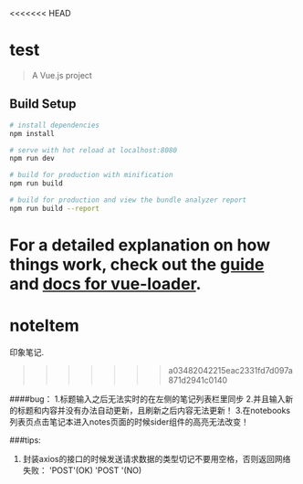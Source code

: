 <<<<<<< HEAD
# test

> A Vue.js project

## Build Setup

``` bash
# install dependencies
npm install

# serve with hot reload at localhost:8080
npm run dev

# build for production with minification
npm run build

# build for production and view the bundle analyzer report
npm run build --report
```

For a detailed explanation on how things work, check out the [guide](http://vuejs-templates.github.io/webpack/) and [docs for vue-loader](http://vuejs.github.io/vue-loader).
=======
# noteItem
印象笔记.
>>>>>>> a03482042215eac2331fd7d097a871d2941c0140

####bug：
1.标题输入之后无法实时的在左侧的笔记列表栏里同步
2.并且输入新的标题和内容并没有办法自动更新，且刷新之后内容无法更新！
3.在notebooks列表页点击笔记本进入notes页面的时候sider组件的高亮无法改变！


###tips:  
1. 封装axios的接口的时候发送请求数据的类型切记不要用空格，否则返回网络失败： 'POST'(OK) 'POST '(NO)
